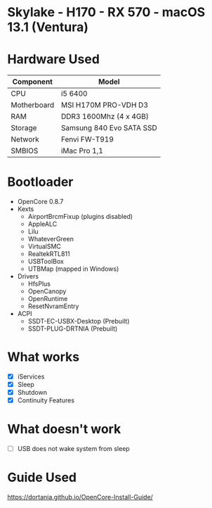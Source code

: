 # Skylake - H170 - RX 570 - macOS 13.1 (Ventura)

# Hardware Used
| Component | Model |
| --------- | ----- |
| CPU | i5 6400 |
| Motherboard | MSI H170M PRO-VDH D3|
| RAM | DDR3 1600Mhz (4 x 4GB)|
| Storage | Samsung 840 Evo SATA SSD|
| Network | Fenvi FW-T919|
| SMBIOS | iMac Pro 1,1|

# Bootloader 
- OpenCore 0.8.7
- Kexts
  - AirportBrcmFixup (plugins disabled)
  - AppleALC
  - Lilu
  - WhateverGreen
  - VirtualSMC
  - RealtekRTL811
  - USBToolBox
  - UTBMap (mapped in Windows)
- Drivers
  - HfsPlus
  - OpenCanopy
  - OpenRuntime
  - ResetNvramEntry
- ACPI
  - SSDT-EC-USBX-Desktop (Prebuilt)
  - SSDT-PLUG-DRTNIA (Prebuilt)

# What works
- [x] iServices
- [x] Sleep
- [x] Shutdown
- [x] Continuity Features

# What doesn't work
- [ ] USB does not wake system from sleep

# Guide Used
https://dortania.github.io/OpenCore-Install-Guide/
